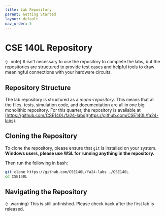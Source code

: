 ```yaml
---
title: Lab Repository
parent: Getting Started
layout: default
nav_order: 5
---
```


# CSE 140L Repository

{: .note}
It isn't necessary to use the repository to complete the labs, but the repositories are structured to provide test cases and helpful tools to draw meaningful connections with your hardware circuits.

## Repository Structure

The lab repository is structured as a *mono-repository*.
This means that all the files, tests, simulation code, and documentation are all in one big monolithic repository.
For this quarter, the repository is available at [https://github.com/CSE140L/fa24-labs](https://github.com/CSE140L/fa24-labs).

## Cloning the Repository

To clone the repository, please ensure that `git` is installed on your system.
**Windows users, please use WSL for running anything in the repository.**

Then run the following in bash:
```bash
git clone https://github.com/CSE140L/fa24-labs ./CSE140L
cd CSE140L
```

## Navigating the Repository

{: .warning}
This is still unfinished.
Please check back after the first lab is released.
